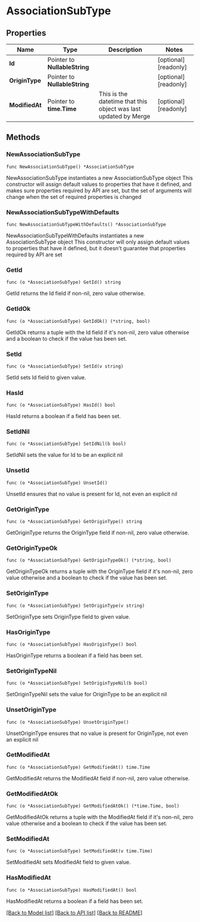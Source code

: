 # AssociationSubType

## Properties

Name | Type | Description | Notes
------------ | ------------- | ------------- | -------------
**Id** | Pointer to **NullableString** |  | [optional] [readonly] 
**OriginType** | Pointer to **NullableString** |  | [optional] [readonly] 
**ModifiedAt** | Pointer to **time.Time** | This is the datetime that this object was last updated by Merge | [optional] [readonly] 

## Methods

### NewAssociationSubType

`func NewAssociationSubType() *AssociationSubType`

NewAssociationSubType instantiates a new AssociationSubType object
This constructor will assign default values to properties that have it defined,
and makes sure properties required by API are set, but the set of arguments
will change when the set of required properties is changed

### NewAssociationSubTypeWithDefaults

`func NewAssociationSubTypeWithDefaults() *AssociationSubType`

NewAssociationSubTypeWithDefaults instantiates a new AssociationSubType object
This constructor will only assign default values to properties that have it defined,
but it doesn't guarantee that properties required by API are set

### GetId

`func (o *AssociationSubType) GetId() string`

GetId returns the Id field if non-nil, zero value otherwise.

### GetIdOk

`func (o *AssociationSubType) GetIdOk() (*string, bool)`

GetIdOk returns a tuple with the Id field if it's non-nil, zero value otherwise
and a boolean to check if the value has been set.

### SetId

`func (o *AssociationSubType) SetId(v string)`

SetId sets Id field to given value.

### HasId

`func (o *AssociationSubType) HasId() bool`

HasId returns a boolean if a field has been set.

### SetIdNil

`func (o *AssociationSubType) SetIdNil(b bool)`

 SetIdNil sets the value for Id to be an explicit nil

### UnsetId
`func (o *AssociationSubType) UnsetId()`

UnsetId ensures that no value is present for Id, not even an explicit nil
### GetOriginType

`func (o *AssociationSubType) GetOriginType() string`

GetOriginType returns the OriginType field if non-nil, zero value otherwise.

### GetOriginTypeOk

`func (o *AssociationSubType) GetOriginTypeOk() (*string, bool)`

GetOriginTypeOk returns a tuple with the OriginType field if it's non-nil, zero value otherwise
and a boolean to check if the value has been set.

### SetOriginType

`func (o *AssociationSubType) SetOriginType(v string)`

SetOriginType sets OriginType field to given value.

### HasOriginType

`func (o *AssociationSubType) HasOriginType() bool`

HasOriginType returns a boolean if a field has been set.

### SetOriginTypeNil

`func (o *AssociationSubType) SetOriginTypeNil(b bool)`

 SetOriginTypeNil sets the value for OriginType to be an explicit nil

### UnsetOriginType
`func (o *AssociationSubType) UnsetOriginType()`

UnsetOriginType ensures that no value is present for OriginType, not even an explicit nil
### GetModifiedAt

`func (o *AssociationSubType) GetModifiedAt() time.Time`

GetModifiedAt returns the ModifiedAt field if non-nil, zero value otherwise.

### GetModifiedAtOk

`func (o *AssociationSubType) GetModifiedAtOk() (*time.Time, bool)`

GetModifiedAtOk returns a tuple with the ModifiedAt field if it's non-nil, zero value otherwise
and a boolean to check if the value has been set.

### SetModifiedAt

`func (o *AssociationSubType) SetModifiedAt(v time.Time)`

SetModifiedAt sets ModifiedAt field to given value.

### HasModifiedAt

`func (o *AssociationSubType) HasModifiedAt() bool`

HasModifiedAt returns a boolean if a field has been set.


[[Back to Model list]](../README.md#documentation-for-models) [[Back to API list]](../README.md#documentation-for-api-endpoints) [[Back to README]](../README.md)


